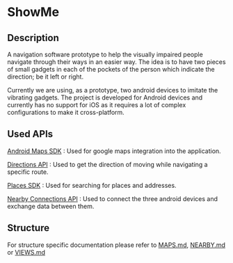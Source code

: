 # ShowMe
## Description
A navigation software prototype to help the visually impaired people navigate through their ways in an easier way. The idea is to have two pieces of small gadgets in each of the pockets of the person which indicate the direction; be it left or right.

Currently we are using, as a prototype, two android devices to imitate the vibrating gadgets. The project is developed for Android devices and currently has no support for iOS as it requires a lot of complex configurations to make it cross-platform.

## Used APIs
[Android Maps SDK](https://developers.google.com/maps/documentation/android-sdk/intro) : Used for google maps integration into the application.

[Directions API](https://developers.google.com/maps/documentation/directions/intro) : Used to get the direction of moving while navigating a specific route.

[Places SDK](https://developers.google.com/places/android-sdk/intro) : Used for searching for places and addresses.

[Nearby Connections API](https://developers.google.com/nearby/connections/overview) : Used to connect the three android devices and exchange data between them.

## Structure
For structure specific documentation please refer to [MAPS.md](MAPS.md), [NEARBY.md](NEARBY.md) or [VIEWS.md](VIEWS.md) 